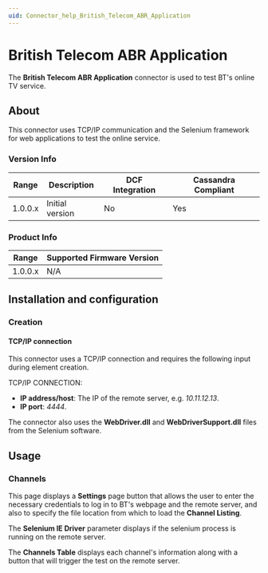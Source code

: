 ```yaml
---
uid: Connector_help_British_Telecom_ABR_Application
---
```


# British Telecom ABR Application

The **British Telecom ABR Application** connector is used to test BT's online TV service.

## About

This connector uses TCP/IP communication and the Selenium framework for web applications to test the online service.

### Version Info

| Range | Description | DCF Integration | Cassandra Compliant |
|------------------|-----------------|---------------------|-------------------------|
| 1.0.0.x          | Initial version | No                  | Yes                     |

### Product Info

| Range | Supported Firmware Version |
|------------------|-----------------------------|
| 1.0.0.x          | N/A                         |

## Installation and configuration

### Creation

#### TCP/IP connection

This connector uses a TCP/IP connection and requires the following input during element creation.

TCP/IP CONNECTION:

- **IP address/host**: The IP of the remote server, e.g. *10.11.12.13*.
- **IP port**: *4444*.

The connector also uses the **WebDriver.dll** and **WebDriverSupport.dll** files from the Selenium software.

## Usage

### Channels

This page displays a **Settings** page button that allows the user to enter the necessary credentials to log in to BT's webpage and the remote server, and also to specify the file location from which to load the **Channel Listing**.

The **Selenium IE Driver** parameter displays if the selenium process is running on the remote server.

The **Channels Table** displays each channel's information along with a button that will trigger the test on the remote server.
